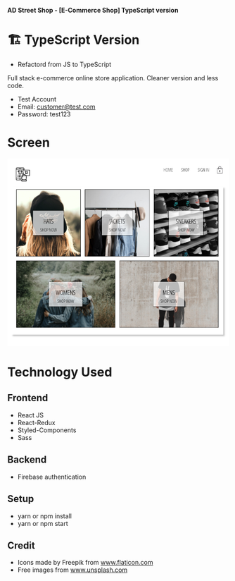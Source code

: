 **AD Street Shop - [E-Commerce Shop] TypeScript version**

# 🏗  TypeScript Version
- Refactord from JS to TypeScript

Full stack e-commerce online store application. Cleaner version and less code.

- Test Account
- Email: customer@test.com
- Password: test123

# Screen

![](demo.gif)

# Technology Used

## Frontend

- React JS
- React-Redux
- Styled-Components
- Sass

## Backend

- Firebase authentication

## Setup

- yarn or npm install
- yarn or npm start

## Credit

- Icons made by Freepik from www.flaticon.com
- Free images from www.unsplash.com